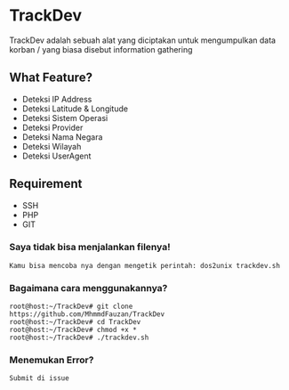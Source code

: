 # TrackDev
TrackDev adalah sebuah alat yang diciptakan untuk mengumpulkan data korban / yang biasa disebut information gathering

## What Feature?
- Deteksi IP Address
- Deteksi Latitude & Longitude
- Deteksi Sistem Operasi
- Deteksi Provider
- Deteksi Nama Negara
- Deteksi Wilayah
- Deteksi UserAgent

## Requirement
- SSH
- PHP
- GIT

### Saya tidak bisa menjalankan filenya!
``` Kamu bisa mencoba nya dengan mengetik perintah: dos2unix trackdev.sh ```

### Bagaimana cara menggunakannya?
```
root@host:~/TrackDev# git clone https://github.com/MhmmdFauzan/TrackDev
root@host:~/TrackDev# cd TrackDev
root@host:~/TrackDev# chmod +x *
root@host:~/TrackDev# ./trackdev.sh
```

### Menemukan Error?
``` Submit di issue ```
